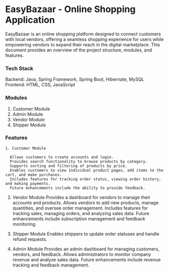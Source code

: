 # EasyBazaar - Online Shopping Application
EasyBazaar is an online shopping platform designed to connect customers with local vendors, offering a seamless shopping experience for users while empowering vendors to expand their reach in 
 the digital marketplace. This document provides an overview of the project structure, modules, and features.


### Tech Stack
Backend: Java, Spring Framework, Spring Boot, Hibernate, MySQL
Frontend: HTML, CSS, JavaScript  


### Modules
1. Customer Module
2. Admin Module
3. Vendor Module  
4. Shipper Module

### Features

    1. Customer Module

      Allows customers to create accounts and login.
      Provides search functionality to browse products by category.
      Supports sorting and filtering of products by price.
      Enables customers to view individual product pages, add items to the cart, and make purchases.
      Includes features for tracking order status, viewing order history, and making payments.
      Future enhancements include the ability to provide feedback.


2. Vendor Module
Provides a dashboard for vendors to manage their accounts and products.
Allows vendors to add new products, manage quantities, and oversee order management.
Includes features for tracking sales, managing orders, and analyzing sales data.
Future enhancements include subscription management and feedback monitoring.


3. Shipper Module
Enables shippers to update order statuses and handle refund requests.


4. Admin Module
Provides an admin dashboard for managing customers, vendors, and feedback.
Allows administrators to monitor company revenue and analyze sales data.
Future enhancements include revenue tracking and feedback management.
   
